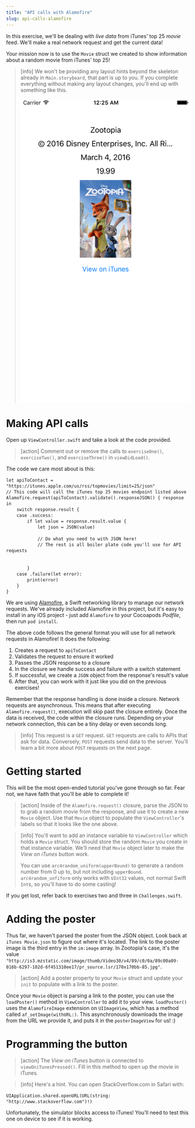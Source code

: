 ```yaml
---
title: "API calls with Alamofire"
slug: api-calls-alamofire
---
```


In this exercise, we'll be dealing with _live data_ from iTunes' top 25 _movie_ feed. We'll make a real network request and get the current data!

Your mission now is to use the `Movie` struct we created to show information about a random movie from iTunes' top 25!

> [info]
> We won't be providing any layout hints beyond the skeleton already in `Main.storyboard`, that part is up to you. If you complete everything without making any layout changes, you'll end up with something like this.
>
> ![Completed challenge](./basic_completion.png)

# Making API calls

Open up `ViewController.swift` and take a look at the code provided.

> [action]
> Comment out or remove the calls to `exerciseOne()`, `exerciseTwo()`, and `exerciseThree()` in `viewDidLoad()`.

The code we care most about is this:

```
let apiToContact = "https://itunes.apple.com/us/rss/topmovies/limit=25/json"
// This code will call the iTunes top 25 movies endpoint listed above
Alamofire.request(apiToContact).validate().responseJSON() { response in
    switch response.result {
    case .success:
        if let value = response.result.value {
            let json = JSON(value)

            // Do what you need to with JSON here!
            // The rest is all boiler plate code you'll use for API requests


        }
    case .failure(let error):
        print(error)
    }
}
```

We are using [Alamofire](https://github.com/Alamofire/Alamofire), a Swift networking library to manage our network requests. We've already included Alamofire in this project, but it's easy to install in any iOS project - just add `Alamofire` to your Cocoapods *Podfile*, then run `pod install`.

The above code follows the general format you will use for all network requests in Alamofire! It does the following:

1. Creates a request to `apiToContact`
1. Validates the request to ensure it worked
1. Passes the JSON response to a closure
1. In the closure we handle success and failure with a switch statement
1. If successful, we create a `JSON` object from the response's result's value
1. After that, you can work with it just like you did on the previous exercises!

Remember that the response handling is done inside a closure. Network requests are asynchronous. This means that after executing `Alamofire.request()`, execution will skip past the closure entirely. Once the data is received, the code within the closure runs. Depending on your network connection, this can be a tiny delay or even seconds long.

> [info]
> This request is a `GET` request. `GET` requests are calls to APIs that ask for data. Conversely, `POST` requests send data to the server. You'll learn a bit more about `POST` requests on the next page.

# Getting started

This will be the most open-ended tutorial you've gone through so far. Fear not, we have faith that you'll be able to complete it!

> [action]
> Inside of the `Alamofire.request()` closure, parse the JSON to to grab a random movie from the response, and use it to create a new `Movie` object. Use that `Movie` object to populate the `ViewController`'s labels so that it looks like the one above.

<!-- html comment to break boxes -->

> [info]
>  You'll want to add an instance variable to `ViewController` which holds a `Movie` struct. You should store the random `Movie` you create in that instance variable. We'll need that `Movie` object later to make the _View on iTunes_ button work.
>
> You can use `arc4random_uniform(upperBound)` to generate a random number from 0 up to, but not including `upperBound`. `arc4random_unfiform` only works with `UInt32` values, not normal Swift `Int`s, so you'll have to do some casting!

If you get lost, refer back to exercises two and three in `Challenges.swift`.

# Adding the poster

Thus far, we haven't parsed the poster from the JSON object. Look back at `iTunes Movie.json` to figure out where it's located. The link to the poster image is the third entry in the `im:image` array. In Zootopia's case, it's the value `"http://is3.mzstatic.com/image/thumb/Video30/v4/89/c0/0a/89c00a09-016b-6297-102d-6f451310ee17/pr_source.lsr/170x170bb-85.jpg"`.

> [action]
> Add a poster property to your `Movie` struct and update your `init` to populate with a link to the poster.

Once your `Movie` object is parsing a link to the poster, you can use the `loadPoster()` method in `ViewController` to add it to your view. `loadPoster()` uses the `AlamofireImage` extension on `UIImageView`, which has a method called `af_setImage(withURL:)`.  This asynchronously downloads the image from the URL we provide it, and puts it in the `posterImageView` for us! :)

# Programming the button

> [action]
> The _View on iTunes_ button is connected to `viewOniTunesPressed()`. Fill in this method to open up the movie in iTunes.

<!-- html comment to break boxes -->

> [info]
> Here's a hint. You can open StackOverflow.com in Safari with:
>
```
UIApplication.shared.openURL(URL(string: "http://www.stackoverflow.com")!)
```

Unfortunately, the simulator blocks access to iTunes! You'll need to test this one on device to see if it is working.
